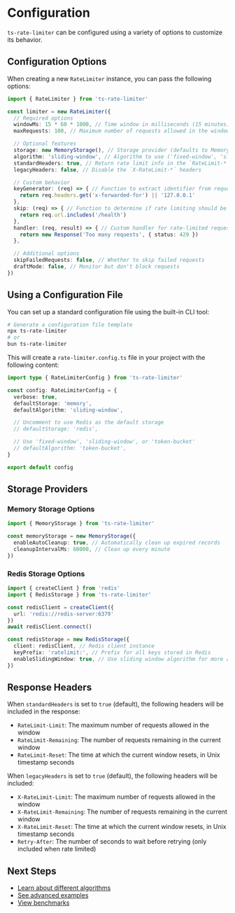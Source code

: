 # Configuration

`ts-rate-limiter` can be configured using a variety of options to customize its behavior.

## Configuration Options

When creating a new `RateLimiter` instance, you can pass the following options:

```ts
import { RateLimiter } from 'ts-rate-limiter'

const limiter = new RateLimiter({
  // Required options
  windowMs: 15 * 60 * 1000, // Time window in milliseconds (15 minutes)
  maxRequests: 100, // Maximum number of requests allowed in the window

  // Optional features
  storage: new MemoryStorage(), // Storage provider (defaults to MemoryStorage)
  algorithm: 'sliding-window', // Algorithm to use ('fixed-window', 'sliding-window', 'token-bucket')
  standardHeaders: true, // Return rate limit info in the `RateLimit-*` headers
  legacyHeaders: false, // Disable the `X-RateLimit-*` headers

  // Custom behavior
  keyGenerator: (req) => { // Function to extract identifier from request
    return req.headers.get('x-forwarded-for') || '127.0.0.1'
  },
  skip: (req) => { // Function to determine if rate limiting should be skipped
    return req.url.includes('/health')
  },
  handler: (req, result) => { // Custom handler for rate-limited requests
    return new Response('Too many requests', { status: 429 })
  },

  // Additional options
  skipFailedRequests: false, // Whether to skip failed requests
  draftMode: false, // Monitor but don't block requests
})
```

## Using a Configuration File

You can set up a standard configuration file using the built-in CLI tool:

```bash
# Generate a configuration file template
npx ts-rate-limiter
# or
bun ts-rate-limiter
```

This will create a `rate-limiter.config.ts` file in your project with the following content:

```ts
import type { RateLimiterConfig } from 'ts-rate-limiter'

const config: RateLimiterConfig = {
  verbose: true,
  defaultStorage: 'memory',
  defaultAlgorithm: 'sliding-window',

  // Uncomment to use Redis as the default storage
  // defaultStorage: 'redis',

  // Use 'fixed-window', 'sliding-window', or 'token-bucket'
  // defaultAlgorithm: 'token-bucket',
}

export default config
```

## Storage Providers

### Memory Storage Options

```ts
import { MemoryStorage } from 'ts-rate-limiter'

const memoryStorage = new MemoryStorage({
  enableAutoCleanup: true, // Automatically clean up expired records
  cleanupIntervalMs: 60000, // Clean up every minute
})
```

### Redis Storage Options

```ts
import { createClient } from 'redis'
import { RedisStorage } from 'ts-rate-limiter'

const redisClient = createClient({
  url: 'redis://redis-server:6379'
})
await redisClient.connect()

const redisStorage = new RedisStorage({
  client: redisClient, // Redis client instance
  keyPrefix: 'ratelimit:', // Prefix for all keys stored in Redis
  enableSlidingWindow: true, // Use sliding window algorithm for more accuracy
})
```

## Response Headers

When `standardHeaders` is set to `true` (default), the following headers will be included in the response:

- `RateLimit-Limit`: The maximum number of requests allowed in the window
- `RateLimit-Remaining`: The number of requests remaining in the current window
- `RateLimit-Reset`: The time at which the current window resets, in Unix timestamp seconds

When `legacyHeaders` is set to `true` (default), the following headers will be included:

- `X-RateLimit-Limit`: The maximum number of requests allowed in the window
- `X-RateLimit-Remaining`: The number of requests remaining in the current window
- `X-RateLimit-Reset`: The time at which the current window resets, in Unix timestamp seconds
- `Retry-After`: The number of seconds to wait before retrying (only included when rate limited)

## Next Steps

- [Learn about different algorithms](/features/algorithms)
- [See advanced examples](/advanced/examples)
- [View benchmarks](/advanced/benchmarks)
